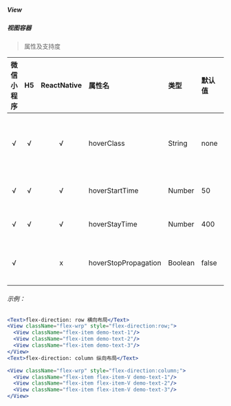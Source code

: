 ##### View
##### 视图容器


> 属性及支持度

| 微信小程序 | H5 | ReactNative| 属性名 | 类型 | 默认值 | 说明 |
| :-: | :-: | :-: | :- | :- | :- | :- |
| √ | √ | √ | hoverClass            | String  | none   | 指定按下去的样式类。当 hover-class="none" 时，没有点击态效果 |
| √ | √ | √ | hoverStartTime       | Number  | 50     | 按住后多久出现点击态，单位毫秒                               |
| √ | √ | √ | hoverStayTime        | Number  | 400    | 手指松开后点击态保留时间，单位毫秒                           |
| √ |   | x | hoverStopPropagation | Boolean | false  | 指定是否阻止本节点的祖先节点出现点击态                       |


###### 示例：
```jsx
<Text>flex-direction: row 横向布局</Text>
<View className="flex-wrp" style="flex-direction:row;">
  <View className="flex-item demo-text-1"/>
  <View className="flex-item demo-text-2"/>
  <View className="flex-item demo-text-3"/>
</View>
<Text>flex-direction: column 纵向布局</Text>

<View className="flex-wrp" style="flex-direction:column;">
  <View className="flex-item flex-item-V demo-text-1"/>
  <View className="flex-item flex-item-V demo-text-2"/>
  <View className="flex-item flex-item-V demo-text-3"/>
</View>
```
